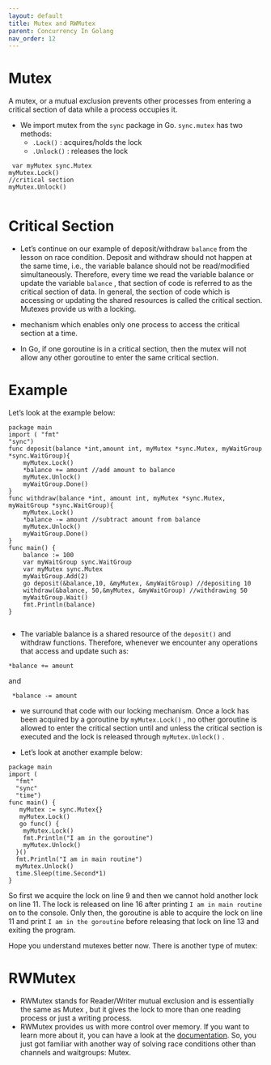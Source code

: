 ```yaml
---
layout: default
title: Mutex and RWMutex
parent: Concurrency In Golang
nav_order: 12
---
```


# Mutex

A mutex, or a mutual exclusion prevents other processes from entering a critical section of data while a process occupies it.

- We import mutex from the `sync` package in Go. `sync.mutex` has two methods:
  - `.Lock()` : acquires/holds the lock
  - `.Unlock()` : releases the lock
  
 ```
  var myMutex sync.Mutex
myMutex.Lock()
//critical section
myMutex.Unlock()
  
  ```
  
# Critical Section 

- Let’s continue on our example of deposit/withdraw `balance` from the lesson on race condition. Deposit and withdraw should not happen at the same time, i.e., 
the variable balance should not be read/modified simultaneously. Therefore, every time we read the variable balance or update the variable
`balance` , that section of code is referred to as the critical section of data. In general, the section of code which is accessing or updating the shared
resources is called the critical section. Mutexes provide us with a locking.

- mechanism which enables only one process to access the critical section at a time.

- In Go, if one goroutine is in a critical section, then the mutex will not allow any other goroutine to enter the same critical section.

# Example 
Let’s look at the example below:

```
package main
import ( "fmt"
"sync")
func deposit(balance *int,amount int, myMutex *sync.Mutex, myWaitGroup *sync.WaitGroup){
    myMutex.Lock()
    *balance += amount //add amount to balance
    myMutex.Unlock()
    myWaitGroup.Done()
}
func withdraw(balance *int, amount int, myMutex *sync.Mutex, myWaitGroup *sync.WaitGroup){
    myMutex.Lock()
    *balance -= amount //subtract amount from balance
    myMutex.Unlock()
    myWaitGroup.Done()
}
func main() {
    balance := 100
    var myWaitGroup sync.WaitGroup
    var myMutex sync.Mutex
    myWaitGroup.Add(2)
    go deposit(&balance,10, &myMutex, &myWaitGroup) //depositing 10
    withdraw(&balance, 50,&myMutex, &myWaitGroup) //withdrawing 50
    myWaitGroup.Wait()
    fmt.Println(balance)
}


```
- The variable balance is a shared resource of the `deposit()` and withdraw functions. Therefore, whenever we encounter any operations that 
access and update such as:

```
*balance += amount

```

and

```
 *balance -= amount

```

- we surround that code with our locking mechanism. Once a lock has been acquired by a goroutine by `myMutex.Lock()` , no other goroutine is allowed to 
enter the critical section until and unless the critical section is executed and the lock is released through `myMutex.Unlock()` .

- Let’s look at another example below:

```
package main
import (
  "fmt"
  "sync"
  "time")
func main() {
   myMutex := sync.Mutex{}
   myMutex.Lock()
   go func() {
    myMutex.Lock()
    fmt.Println("I am in the goroutine")
    myMutex.Unlock()
  }()
  fmt.Println("I am in main routine")
  myMutex.Unlock()
  time.Sleep(time.Second*1)
}

```
So first we acquire the lock on line 9 and then we cannot hold another lock on line 11. 
The lock is released on line 16 after printing `I am in main routine` on to the console. Only then, the goroutine is able to acquire the lock on 
line 11 and print `I am in the goroutine` before releasing that lock on line 13 and exiting the program.

Hope you understand mutexes better now. There is another type of mutex:

# RWMutex 
- RWMutex stands for Reader/Writer mutual exclusion and is essentially the same as Mutex , but it gives the lock to more than one reading process or just a writing process.
- RWMutex provides us with more control over memory. If you want to learn more about it, you can have a look at the [documentation](https://golang.org/pkg/sync/#RWMutex).
So, you just got familiar with another way of solving race conditions other than channels and waitgroups: Mutex.










